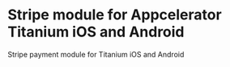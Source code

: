 # Stripe module for Appcelerator Titanium iOS and Android

Stripe payment module for Titanium iOS and Android

